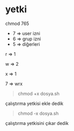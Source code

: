 # yetki

chmod 765

* 7 => user izni
* 6 => grup izni
* 5 => diğerleri

r => 1

w => 2

x => 1



7 => wrx

> chmod +x dosya.sh

çalıştırma yetkisi ekle dedik

> chmod -x dosya.sh

çalıştırma yetkisini çıkar dedik



